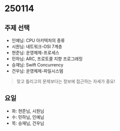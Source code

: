 # 250114

## 주제 선택

- 인예님: CPU 아키텍처의 종류
- 시원님: 네트워크-OSI 7계층
- 현준님: 운영체제-프로세스
- 민하님: ARC, 프로토콜 지향 프로그래밍
- 승재님: Swift Concurrency
- 건우님: 운영체제-파일시스템

> 맞고 틀리고의 문제보다는 정보에 접근하는 자세가 중요!

## 요일

- 화: 현준님, 시원님
- 수: 민하님, 인예님
- 목: 승재님, 건우님
